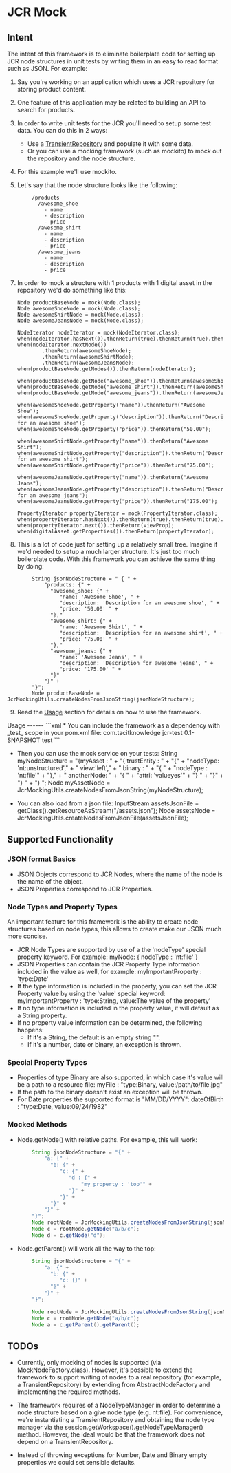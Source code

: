 JCR Mock
=====================

Intent
------

The intent of this framework is to eliminate boilerplate code for setting up JCR node structures in unit tests by
writing them in an easy to read format such as JSON.  For example:

1.  Say you're working on an application which uses a JCR repository for storing product content.

2.  One feature of this application may be related to building an API to search for products.

4.  In order to write unit tests for the JCR you'll need to setup some test data.  You can do this in 2 ways:
    - Use a [TransientRepository](http://jackrabbit.apache.org/api/2.2/org/apache/jackrabbit/core/TransientRepository.html)
      and populate it with some data.
    - Or you can use a mocking framework (such as mockito) to mock out the repository and the node structure.

5.  For this example we'll use mockito.

6.  Let's say that the node structure looks like the following:
```
        /products
          /awesome_shoe 
            - name 
            - description
            - price
          /awesome_shirt
            - name
            - description
            - price
          /awesome_jeans
            - name
            - description
            - price
```

7.  In order to mock a structure with 1 products with 1 digital asset in the repository we'd do something like this:

        Node productBaseNode = mock(Node.class);
        Node awesomeShoeNode = mock(Node.class);
        Node awesomeShirtNode = mock(Node.class);
        Node awesomeJeansNode = mock(Node.class);

        NodeIterator nodeIterator = mock(NodeIterator.class);
        when(nodeIterator.hasNext()).thenReturn(true).thenReturn(true).thenReturn(true).thenReturn(false);
        when(nodeIterator.nextNode())
                .thenReturn(awesomeShoeNode);
                .thenReturn(awesomeShirtNode);
                .thenReturn(awesomeJeansNode);
        when(productBaseNode.getNodes()).thenReturn(nodeIterator);

        when(productBaseNode.getNode("awesome_shoe")).thenReturn(awesomeShoeNode);
        when(productBaseNode.getNode("awesome_shirt")).thenReturn(awesomeShirtNode);
        when(productBaseNode.getNode("awesome_jeans")).thenReturn(awesomeJeansNode);

        when(awesomeShoeNode.getProperty("name")).thenReturn("Awesome Shoe");
        when(awesomeShoeNode.getProperty("description")).thenReturn("Description for an awesome shoe");
        when(awesomeShoeNode.getProperty("price")).thenReturn("50.00");

        when(awesomeShirtNode.getProperty("name")).thenReturn("Awesome Shirt");
        when(awesomeShirtNode.getProperty("description")).thenReturn("Description for an awesome shirt");
        when(awesomeShirtNode.getProperty("price")).thenReturn("75.00");

        when(awesomeJeansNode.getProperty("name")).thenReturn("Awesome Jeans");
        when(awesomeJeansNode.getProperty("description")).thenReturn("Description for an awesome jeans");
        when(awesomeJeansNode.getProperty("price")).thenReturn("175.00");

        PropertyIterator propertyIterator = mock(PropertyIterator.class);
        when(propertyIterator.hasNext()).thenReturn(true).thenReturn(true).thenReturn(false);
        when(propertyIterator.next()).thenReturn(viewProp);
        when(digitalAsset.getProperties()).thenReturn(propertyIterator);

8.  This is a lot of code just for setting up a relatively small tree.  Imagine if we'd needed to setup a much larger structure. It's just too much boilerplate code.  With this framework you can achieve the same thing by doing:
```
        String jsonNodeStructure = " { " +
            "products: {" +
              "awesome_shoe: {" +
                 "name: 'Awesome Shoe', " +
                 "description: 'Description for an awesome shoe', " +
                 "price: '50.00' " +
              "},"
              "awesome_shirt: {" +
                 "name: 'Awesome Shirt', " +
                 "description: 'Description for an awesome shirt', " +
                 "price: '75.00' " +
              "},"
              "awesome_jeans: {" +
                 "name: 'Awesome Jeans', " +
                 "description: 'Description for awesome jeans', " +
                 "price: '175.00' " +
              "}"
            "}" +
        "}";
        Node productBaseNode = JcrMockingUtils.createNodesFromJsonString(jsonNodeStructure);
```

9.  Read the [Usage](#usage) section for details on how to use the framework.

<a name="usage" />
Usage
------
```xml
*  You can include the framework as a dependency with _test_ scope in your pom.xml file:
        <dependency>
            <groupId>com.tacitknowledge</groupId>
            <artifactId>jcr-test</artifactId>
            <version>0.1-SNAPSHOT</version>
            <scope>test</scope>
        </dependency>
```

*  Then you can use the mock service on your tests:
        String myNodeStructure = "{myAsset : " +
                                        "{ trustEntity : " +
                                            "{" +
                                                "nodeType: 'nt:unstructured'," +
                                                " view:'left'," +
                                                " binary : " +
                                                   "{ " +
                                                      "nodeType : 'nt:file'" +
                                                   "}," +
                                                " anotherNode: " +
                                                   "{ " +
                                                      "attri: 'valueyes'" +
                                                    "} " +
                                            "}" +
                                         "} " +
                                    "} ";
        Node myAssetNode = JcrMockingUtils.createNodesFromJsonString(myNodeStructure);

*  You can also load from a json file:
        InputStream assetsJsonFile = getClass().getResourceAsStream("/assets.json");
        Node assetsNode = JcrMockingUtils.createNodesFromJsonFile(assetsJsonFile);


Supported Functionality
-----------------------

### JSON format Basics

*  JSON Objects correspond to JCR Nodes, where the name of the node is the name of the object.
*  JSON Properties correspond to JCR Properties.

### Node Types and Property Types

An important feature for this framework is the ability to create node structures based on node types, this allows to create
make our JSON much more concise.

*  JCR Node Types are supported by use of a the 'nodeType' special property keyword.  For example:
        myNode: {
            nodeType : 'nt:file'
        }
*  JSON Properties can contain the JCR Property Type information included in the value as well, for example:
        myImportantProperty : 'type:Date'
*  If the type information is included in the property, you can set the JCR Property value by using the 'value' special
   keyword:
        myImportantProperty : 'type:String, value:The value of the property'
*  If no type information is included in the property value, it will default as a String property.
*  If no property value information can be determined, the following happens:
    *  If it's a String, the default is an empty string "".
    *  If it's a number, date or binary, an exception is thrown.

### Special Property Types

*  Properties of type Binary are also supported, in which case it's value will be a path to a resource file:
        myFile : "type:Binary, value:/path/to/file.jpg"
*  If the path to the binary doesn't exist an exception will be thrown.
*  For Date properties the supported format is "MM/DD/YYYY":
        dateOfBirth : "type:Date, value:09/24/1982"

### Mocked Methods

*  Node.getNode() with relative paths.  For example, this will work:
```java
        String jsonNodeStructure = "{" +
            "a: {" +
              "b: {" +
                 "c: {" +
                    "d : {" +
                        "my_property : 'top'" +
                    "}" +
                 "}" +
              "}" +
            "}" +
        "}";
        Node rootNode = JcrMockingUtils.createNodesFromJsonString(jsonNodeStructure);
        Node c = rootNode.getNode("a/b/c");
        Node d = c.getNode("d");
```

*  Node.getParent() will work all the way to the top:
```java
        String jsonNodeStructure = "{" +
            "a: {" +
              "b: {" +
                 "c: {}" +
              "}" +
            "}" +
        "}";

        Node rootNode = JcrMockingUtils.createNodesFromJsonString(jsonNodeStructure);
        Node c = rootNode.getNode("a/b/c");
        Node a = c.getParent().getParent();
```


TODOs
-----

*  Currently, only mocking of nodes is supported (via MockNodeFactory.class).  However, it's possible to extend the framework
   to support writing of nodes to a real repository (for example, a TransientRepository) by extending from
   AbstractNodeFactory and implementing the required methods.

*  The framework requires of a NodeTypeManager in order to determine a node structure based on a give node type
   (e.g. nt:file).  For convenience, we're instantiating a TransientRepository and obtaining the node type manager via the
   session.getWorkspace().getNodeTypeManager() method.  However, the ideal would be that the framework does not depend
   on a TransientRepository.

*  Instead of throwing exceptions for Number, Date and Binary empty properties we could set sensible defaults.
